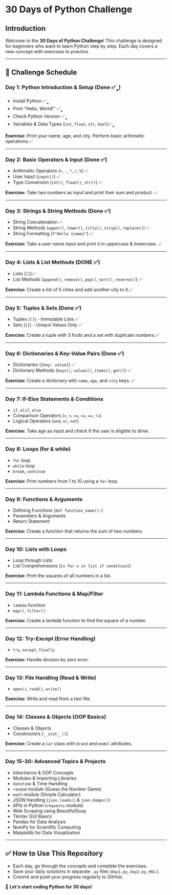 # 30 Days of Python Challenge

## Introduction
Welcome to the **30 Days of Python Challenge**! This challenge is designed for beginners who want to learn Python step by step. Each day covers a new concept with exercises to practice.

---
## **📅 Challenge Schedule**

### **Day 1: Python Introduction & Setup**  (Done ✅🢑)
- Install Python  ✅🢑
- Print "Hello, World!" ✅🢑
- Check Python Version ✅🢑
- Variables & Data Types (`int`, `float`, `str`, `bool`)✅🢑

**Exercise:** Print your name, age, and city. Perform basic arithmetic operations.✅

---
### **Day 2: Basic Operators & Input** (Done ✅)
- Arithmetic Operators (`+`, `-`, `*`, `/`, `%`) ✅
- User Input (`input()`) ✅
- Type Conversion (`int()`, `float()`, `str()`) ✅

**Exercise:** Take two numbers as input and print their sum and product. ✅

---
### **Day 3: Strings & String Methods** (Done ✅)
- String Concatenation ✅
- String Methods (`upper()`, `lower()`, `title()`, `strip()`, `replace()`) ✅
- String Formatting (`f"Hello {name}"`) ✅

**Exercise:** Take a user name input and print it in uppercase & lowercase. ✅

---
### **Day 4: Lists & List Methods** (DONE ✅)
- Lists (`[]`)✅
- List Methods (`append()`, `remove()`, `pop()`, `sort()`, `reverse()`) ✅

**Exercise:** Create a list of 5 cities and add another city to it.✅

--- 
### **Day 5: Tuples & Sets**  (Done ✅)
- Tuples (`()`) - Immutable Lists ✅
- Sets (`{}`) - Unique Values Only ✅

**Exercise:** Create a tuple with 3 fruits and a set with duplicate numbers.✅

---
### **Day 6: Dictionaries & Key-Value Pairs** (Done ✅)
- Dictionaries (`{key: value}`) ✅
- Dictionary Methods (`keys()`, `values()`, `items()`, `get()`) ✅

**Exercise:** Create a dictionary with `name`, `age`, and `city` keys. ✅

---
### **Day 7: If-Else Statements & Conditions**
- `if`, `elif`, `else`
- Comparison Operators (`>`, `<`, `>=`, `<=`, `==`, `!=`)
- Logical Operators (`and`, `or`, `not`)

**Exercise:** Take age as input and check if the user is eligible to drive.

---
### **Day 8: Loops (for & while)**
- `for` loop
- `while` loop
- `break`, `continue`

**Exercise:** Print numbers from 1 to 10 using a `for` loop.

---
### **Day 9: Functions & Arguments**
- Defining Functions (`def function_name():`)
- Parameters & Arguments
- Return Statement

**Exercise:** Create a function that returns the sum of two numbers.

---
### **Day 10: Lists with Loops**
- Loop through Lists
- List Comprehensions (`[x for x in list if condition]`)

**Exercise:** Print the squares of all numbers in a list.

---
### **Day 11: Lambda Functions & Map/Filter**
- `lambda` function
- `map()`, `filter()`

**Exercise:** Create a lambda function to find the square of a number.

---
### **Day 12: Try-Except (Error Handling)**
- `try`, `except`, `finally`

**Exercise:** Handle division by zero error.

---
### **Day 13: File Handling (Read & Write)**
- `open()`, `read()`, `write()`

**Exercise:** Write and read from a text file.

---
### **Day 14: Classes & Objects (OOP Basics)**
- Classes & Objects
- Constructors (`__init__()`)

**Exercise:** Create a `Car` class with `brand` and `model` attributes.

---
### **Day 15-30: Advanced Topics & Projects**
- Inheritance & OOP Concepts
- Modules & Importing Libraries
- `datetime` & Time Handling
- `random` module (Guess the Number Game)
- `math` module (Simple Calculator)
- JSON Handling (`json.loads()` & `json.dumps()`)
- APIs in Python (`requests` module)
- Web Scraping using BeautifulSoup
- Tkinter GUI Basics
- Pandas for Data Analysis
- NumPy for Scientific Computing
- Matplotlib for Data Visualization

---
## **✅ How to Use This Repository**
- Each day, go through the concepts and complete the exercises.
- Save your daily solutions in separate `.py` files (`day1.py`, `day2.py`, etc.).
- Commit and push your progress regularly to GitHub.

🚀 **Let's start coding Python for 30 days!**

